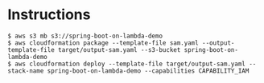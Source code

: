 Instructions
============

    $ aws s3 mb s3://spring-boot-on-lambda-demo
    $ aws cloudformation package --template-file sam.yaml --output-template-file target/output-sam.yaml --s3-bucket spring-boot-on-lambda-demo
    $ aws cloudformation deploy --template-file target/output-sam.yaml --stack-name spring-boot-on-lambda-demo --capabilities CAPABILITY_IAM